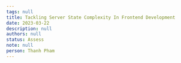 ```yaml
---
tags: null
title: Tackling Server State Complexity In Frontend Development
date: 2023-03-22
description: null
authors: null
status: Assess
note: null
person: Thanh Pham
---
```


